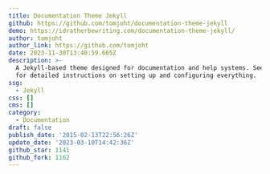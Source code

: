 ```yaml
---
title: Documentation Theme Jekyll
github: https://github.com/tomjoht/documentation-theme-jekyll
demo: https://idratherbewriting.com/documentation-theme-jekyll/
author: tomjoht
author_link: https://github.com/tomjoht
date: 2023-11-30T13:40:59.665Z
description: >-
  A Jekyll-based theme designed for documentation and help systems. See the link
  for detailed instructions on setting up and configuring everything.
ssg:
  - Jekyll
css: []
cms: []
category:
  - Documentation
draft: false
publish_date: '2015-02-13T22:56:26Z'
update_date: '2023-03-10T14:42:36Z'
github_star: 1141
github_fork: 1162
---
```

